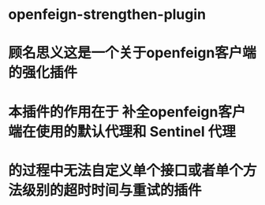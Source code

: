 # openfeign-strengthen-plugin
# 顾名思义这是一个关于openfeign客户端的强化插件
# 本插件的作用在于 补全openfeign客户端在使用的默认代理和 Sentinel 代理
# 的过程中无法自定义单个接口或者单个方法级别的超时时间与重试的插件
